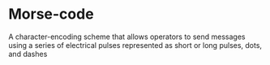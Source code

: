 # Morse-code

A character-encoding scheme that allows operators to send messages using a series of electrical pulses 
represented as short or long pulses, dots, and dashes
